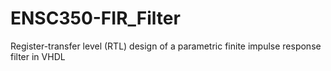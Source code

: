 # ENSC350-FIR_Filter
Register-transfer level (RTL) design of a parametric finite impulse response filter in VHDL
